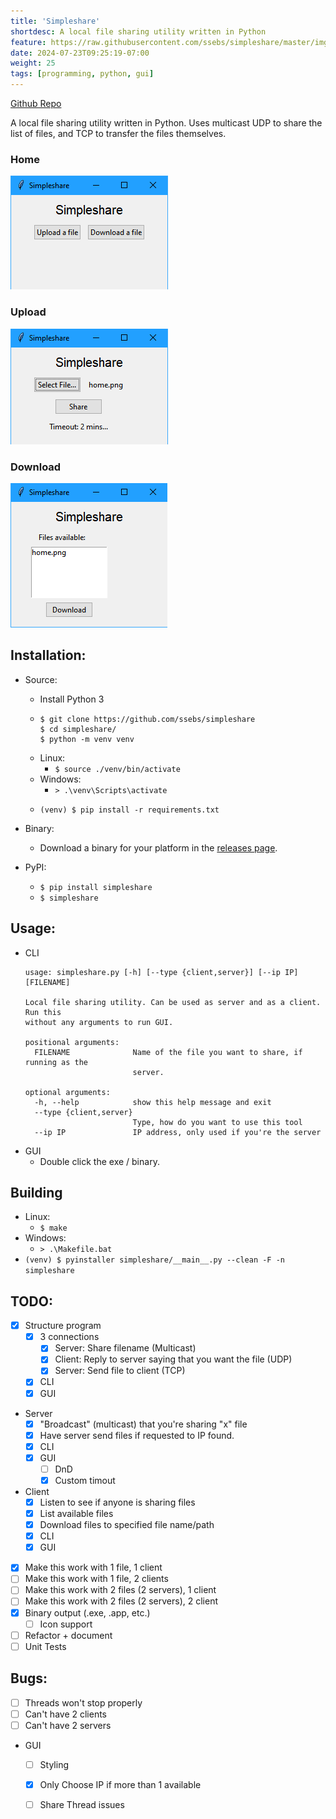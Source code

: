 ```yaml
---
title: 'Simpleshare'
shortdesc: A local file sharing utility written in Python
feature: https://raw.githubusercontent.com/ssebs/simpleshare/master/img/upload.png
date: 2024-07-23T09:25:19-07:00
weight: 25
tags: [programming, python, gui]
---
```

[Github Repo](https://github.com/ssebs/simpleshare)

A local file sharing utility written in Python. Uses multicast UDP to share the list of files, and TCP to transfer the files themselves.

### Home
![home](https://raw.githubusercontent.com/ssebs/simpleshare/master/img/home.png)

### Upload
![upload](https://raw.githubusercontent.com/ssebs/simpleshare/master/img/upload.png)

### Download
![download](https://raw.githubusercontent.com/ssebs/simpleshare/master/img/download.png)

## Installation:
- Source:
  - Install Python 3
  - ```
    $ git clone https://github.com/ssebs/simpleshare
    $ cd simpleshare/
    $ python -m venv venv
    ```
  - Linux: 
    - `$ source ./venv/bin/activate`
  - Windows: 
    - `> .\venv\Scripts\activate`
  - ```
    (venv) $ pip install -r requirements.txt
    ```
- Binary:
  - Download a binary for your platform in the [releases page](https://github.com/ssebs/simpleshare/releases).

- PyPI:
  - `$ pip install simpleshare`
  - `$ simpleshare`

## Usage:
- CLI
  ```
  usage: simpleshare.py [-h] [--type {client,server}] [--ip IP] [FILENAME]

  Local file sharing utility. Can be used as server and as a client. Run this
  without any arguments to run GUI.

  positional arguments:
    FILENAME              Name of the file you want to share, if running as the
                          server.

  optional arguments:
    -h, --help            show this help message and exit
    --type {client,server}
                          Type, how do you want to use this tool
    --ip IP               IP address, only used if you're the server
  ```
- GUI
  - Double click the exe / binary.

## Building
- Linux:
  - `$ make`
- Windows:
  - `> .\Makefile.bat`
- `(venv) $ pyinstaller simpleshare/__main__.py --clean -F -n simpleshare`


## TODO:
- [x] Structure program
  - [x] 3 connections
    - [x] Server: Share filename (Multicast)
    - [x] Client: Reply to server saying that you want the file (UDP)
    - [x] Server: Send file to client (TCP)
  - [x] CLI
  - [x] GUI
- Server
  - [x] "Broadcast" (multicast) that you're sharing "x" file
  - [x] Have server send files if requested to IP found.
  - [x] CLI
  - [x] GUI
    - [ ] DnD
    - [x] Custom timout
- Client
  - [x] Listen to see if anyone is sharing files
  - [x] List available files
  - [x] Download files to specified file name/path
  - [x] CLI
  - [x] GUI
- [x] Make this work with 1 file, 1 client
- [ ] Make this work with 1 file, 2 clients
- [ ] Make this work with 2 files (2 servers), 1 client
- [ ] Make this work with 2 files (2 servers), 2 client
- [x] Binary output (.exe, .app, etc.)
  - [ ] Icon support
- [ ] Refactor + document
- [ ] Unit Tests

## Bugs:
- [ ] Threads won't stop properly
- [ ] Can't have 2 clients
- [ ] Can't have 2 servers
- GUI 
  - [ ] Styling
  - [x] Only Choose IP if more than 1 available
  - [ ] Share Thread issues

